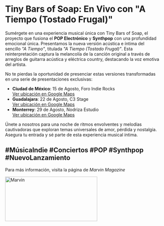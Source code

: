 # Tiny Bars of Soap: En Vivo con "A Tiempo (Tostado Frugal)"

Sumérgete en una experiencia musical única con Tiny Bars of Soap, el proyecto que fusiona el **POP Electrónico** y **Synthpop** con una profundidad emocional única. Presentamos la nueva versión acústica e íntima del sencillo _"A Tiempo"_, titulada _"A Tiempo (Tostado Frugal)"_. Esta reinterpretación captura la melancolía de la canción original a través de arreglos de guitarra acústica y eléctrica country, destacando la voz emotiva del artista.

No te pierdas la oportunidad de presenciar estas versiones transformadas en una serie de presentaciones exclusivas:

- **Ciudad de México**: 15 de Agosto, Foro Indie Rocks  
  [Ver ubicación en Google Maps](https://maps.app.goo.gl/VPKWBiSvJKpXBoTf8)
- **Guadalajara**: 22 de Agosto, C3 Stage  
  [Ver ubicación en Google Maps](https://maps.app.goo.gl/cVJnoWDKXpPAaehV8)
- **Monterrey**: 29 de Agosto, Nodriza Estudio  
  [Ver ubicación en Google Maps](https://maps.app.goo.gl/ahzAeLrPzMnEFynT9)

Únete a nosotros para una noche de ritmos envolventes y melodías cautivadoras que exploran temas universales de amor, pérdida y nostalgia. Asegura tu entrada y sé parte de esta experiencia musical íntima.

#MúsicaIndie #Conciertos #POP #Synthpop #NuevoLanzamiento
--
Para más información, visita la página de *Marvin Magazine*

<a href="https://marvin.com.mx">
  <img src="https://i0.wp.com/marvin.com.mx/wp-content/uploads/2019/11/marvin-convocatoria.jpg" alt="Marvin" width="300" height="145">
</a>
